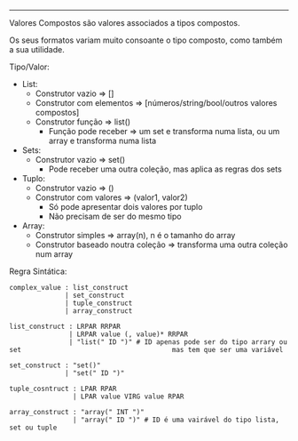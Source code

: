***
Valores Compostos são valores associados a tipos compostos.

Os seus formatos variam muito consoante o tipo composto, como também a sua utilidade.

Tipo/Valor:
- List:
	- Construtor vazio => []
	- Construtor com elementos => [números/string/bool/outros valores compostos]
	- Construtor função => list()
		- Função pode receber => um set e transforma numa lista, ou um array e transforma numa lista
- Sets:
	- Construtor vazio => set()
		- Pode receber uma outra coleção, mas aplica as regras dos sets
- Tuplo:
	- Construtor vazio => ()
	- Construtor com valores => (valor1, valor2)
		- Só pode apresentar dois valores por tuplo
		- Não precisam de ser do mesmo tipo
- Array:
	- Construtor simples => array(n), n é o tamanho do array
	- Construtor baseado noutra coleção => transforma uma outra coleção num array

Regra Sintática:

```
complex_value : list_construct
			  | set_construct
			  | tuple_construct
			  | array_construct

list_construct : LRPAR RRPAR
			   | LRPAR value (, value)* RRPAR
			   | "list(" ID ")" # ID apenas pode ser do tipo arrary ou set                                      mas tem que ser uma variável

set_construct : "set()"
			  | "set(" ID ")"
			  
tuple_cosntruct : LPAR RPAR
				| LPAR value VIRG value RPAR

array_construct : "array(" INT ")"
				| "array(" ID ")" # ID é uma vairável do tipo lista, set ou tuple
 
``` 
